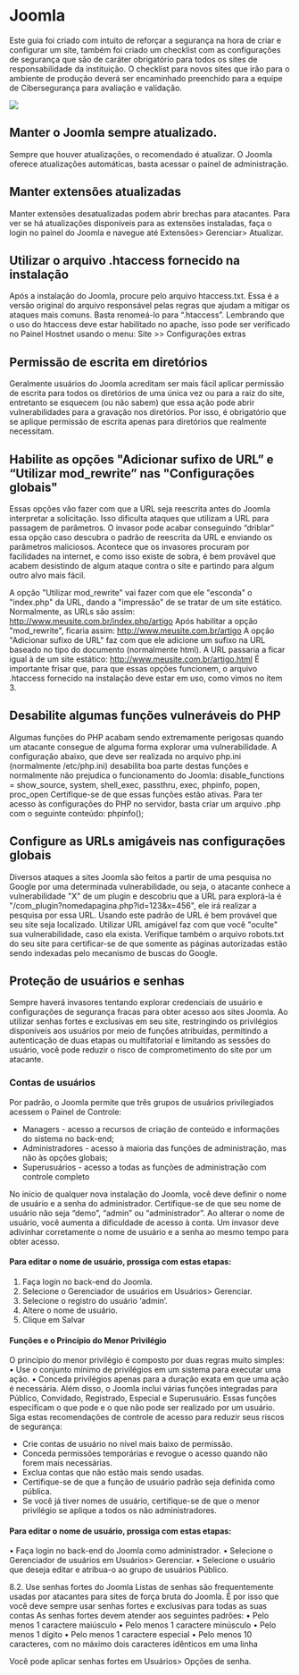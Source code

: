 # Joomla

Este guia foi criado com intuito de reforçar a segurança na hora de criar e configurar um site, também foi criado um checklist com as configurações de segurança que são de caráter obrigatório para todos os sites de responsabilidade da instituição. O checklist para novos sites que irão para o ambiente de produção deverá ser encaminhado preenchido para a equipe de Cibersegurança para avaliação e validação.

![](/img/website.jpg)

## Manter o Joomla sempre atualizado.
Sempre que houver atualizações, o recomendado é atualizar. 
O Joomla oferece atualizações automáticas, basta acessar o painel de administração.
 

## Manter extensões atualizadas
Manter extensões desatualizadas podem abrir brechas para atacantes.
Para ver se há atualizações disponíveis para as extensões instaladas, faça o login no painel do Joomla e navegue até Extensões> Gerenciar> Atualizar.
 

## Utilizar o arquivo .htaccess fornecido na instalação
Após a instalação do Joomla, procure pelo arquivo htaccess.txt. Essa é a versão original do arquivo responsável pelas regras que ajudam a mitigar os ataques mais comuns. Basta renomeá-lo para “.htaccess”.
Lembrando que o uso do htaccess deve estar habilitado no apache, isso pode ser verificado no Painel Hostnet usando o menu: Site >> Configurações extras

	
## Permissão de escrita em diretórios
Geralmente usuários do Joomla acreditam ser mais fácil aplicar permissão de escrita para todos os diretórios de uma única vez ou para a raiz do site, entretanto se esquecem (ou não sabem) que essa ação pode abrir vulnerabilidades para a gravação nos diretórios. Por isso, é obrigatório que se aplique permissão de escrita apenas para diretórios que realmente necessitam.

## Habilite as opções "Adicionar sufixo de URL” e “Utilizar mod_rewrite” nas "Configurações globais"
Essas opções vão fazer com que a URL seja reescrita antes do Joomla interpretar a solicitação. Isso dificulta ataques que utilizam a URL para passagem de parâmetros. O invasor pode acabar conseguindo “driblar” essa opção caso descubra o padrão de reescrita da URL e enviando os parâmetros maliciosos. Acontece que os invasores procuram por facilidades na internet, e como isso existe de sobra, é bem provável que acabem desistindo de algum ataque contra o site e partindo para algum outro alvo mais fácil.
 
A opção "Utilizar mod_rewrite" vai fazer com que ele "esconda" o "index.php" da URL, dando a "impressão" de se tratar de um site estático. Normalmente, as URLs são assim:
http://www.meusite.com.br/index.php/artigo
Após habilitar a opção "mod_rewrite", ficaria assim:
http://www.meusite.com.br/artigo
A opção "Adicionar sufixo de URL" faz com que ele adicione um sufixo na URL baseado no tipo do documento (normalmente html). A URL passaria a ficar igual à de um site estático:
http://www.meusite.com.br/artigo.html
É importante frisar que, para que essas opções funcionem, o arquivo .htaccess fornecido na instalação deve estar em uso, como vimos no item 3.


## Desabilite algumas funções vulneráveis do PHP
Algumas funções do PHP acabam sendo extremamente perigosas quando um atacante consegue de alguma forma explorar uma vulnerabilidade. A configuração abaixo, que deve ser realizada no arquivo php.ini (normalmente /etc/php.ini) desabilita boa parte destas funções e normalmente não prejudica o funcionamento do Joomla:
disable_functions = show_source, system, shell_exec, passthru, exec, phpinfo, popen, proc_open
Certifique-se de que essas funções estão ativas. Para ter acesso às configurações do PHP no servidor, basta criar um arquivo .php com o seguinte conteúdo:
phpinfo();

## Configure as URLs amigáveis nas configurações globais
Diversos ataques a sites Joomla são feitos a partir de uma pesquisa no Google por uma determinada vulnerabilidade, ou seja, o atacante conhece a vulnerabilidade "X" de um plugin e descobriu que a URL para explorá-la é "/com_plugin?nomedapagina.php?id=123&x=456", ele irá realizar a pesquisa por essa URL. Usando este padrão de URL é bem provável que seu site seja localizado. Utilizar URL amigável faz com que você "oculte" sua vulnerabilidade, caso ela exista. Verifique também o arquivo robots.txt do seu site para certificar-se de que somente as páginas autorizadas estão sendo indexadas pelo mecanismo de buscas do Google.

## Proteção de usuários e senhas
Sempre haverá invasores tentando explorar credenciais de usuário e configurações de segurança fracas para obter acesso aos sites Joomla.
Ao utilizar senhas fortes e exclusivas em seu site, restringindo os privilégios disponíveis aos usuários por meio de funções atribuídas, permitindo a autenticação de duas etapas ou multifatorial e limitando as sessões do usuário, você pode reduzir o risco de comprometimento do site por um atacante.

### Contas de usuários
Por padrão, o Joomla permite que três grupos de usuários privilegiados acessem o Painel de Controle:

- Managers - acesso a recursos de criação de conteúdo e informações do sistema no back-end;
- Administradores - acesso à maioria das funções de administração, mas não às opções globais;
- Superusuários - acesso a todas as funções de administração com controle completo

No início de qualquer nova instalação do Joomla, você deve definir o nome de usuário e a senha do administrador. Certifique-se de que seu nome de usuário não seja “demo”, “admin” ou “administrador”.
Ao alterar o nome de usuário, você aumenta a dificuldade de acesso à conta. Um invasor deve adivinhar corretamente o nome de usuário e a senha ao mesmo tempo para obter acesso.

#### Para editar o nome de usuário, prossiga com estas etapas:
1.	Faça login no back-end do Joomla.
2.	Selecione o Gerenciador de usuários em Usuários> Gerenciar.
3.	Selecione o registro do usuário ‘admin’.
4.	Altere o nome de usuário.
5.	Clique em Salvar

#### Funções e o Princípio do Menor Privilégio
O princípio do menor privilégio é composto por duas regras muito simples:
•	Use o conjunto mínimo de privilégios em um sistema para executar uma ação.
•	Conceda privilégios apenas para a duração exata em que uma ação é necessária.
Além disso, o Joomla inclui várias funções integradas para Público, Convidado, Registrado, Especial e Superusuário. Essas funções especificam o que pode e o que não pode ser realizado por um usuário.
Siga estas recomendações de controle de acesso para reduzir seus riscos de segurança:

- Crie contas de usuário no nível mais baixo de permissão.
- Conceda permissões temporárias e revogue o acesso quando não forem mais necessárias.
- Exclua contas que não estão mais sendo usadas.
- Certifique-se de que a função de usuário padrão seja definida como pública.
- Se você já tiver nomes de usuário, certifique-se de que o menor privilégio se aplique a todos os não administradores.


#### Para editar o nome de usuário, prossiga com estas etapas:
•	Faça login no back-end do Joomla como administrador.
•	Selecione o Gerenciador de usuários em Usuários> Gerenciar.
•	Selecione o usuário que deseja editar e atribua-o ao grupo de usuários Público.

 

8.2.	Use senhas fortes do Joomla
Listas de senhas são frequentemente usadas por atacantes para sites de força bruta do Joomla. É por isso que você deve sempre usar senhas fortes e exclusivas para todas as suas contas
As senhas fortes devem atender aos seguintes padrões:
•	Pelo menos 1 caractere maiúsculo
•	Pelo menos 1 caractere minúsculo
•	Pelo menos 1 dígito
•	Pelo menos 1 caractere especial
•	Pelo menos 10 caracteres, com no máximo dois caracteres idênticos em uma linha

Você pode aplicar senhas fortes em Usuários> Opções de senha.